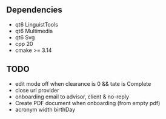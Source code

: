 ## Dependencies

* qt6 LinguistTools
* qt6 Multimedia
* qt6 Svg
* cpp 20
* cmake >= 3.14

## TODO

* edit mode off when clearance is 0 && tate is Complete
* close url provider
* onboarding email to advisor, client & no-reply
* Create PDF document when onboarding (from empty pdf)
* acronym width birthDay

